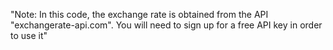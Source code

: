 "Note: In this code, the exchange rate is obtained from the API "exchangerate-api.com". You will need to sign up for a free API key in order to use it" 

